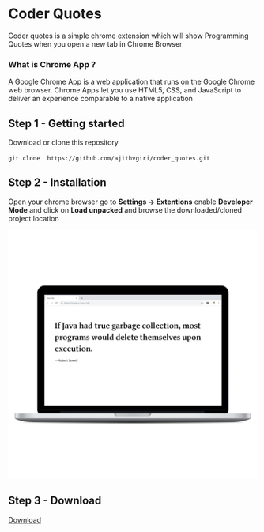 # Coder Quotes

Coder quotes is a simple chrome extension which will show Programming Quotes when you open a new tab in Chrome Browser

### What is Chrome App ?
A Google Chrome App is a web application that runs on the Google Chrome web browser. Chrome Apps let you use HTML5, CSS, and JavaScript to deliver an experience comparable to a native application
## Step 1 - Getting started
Download or clone this repository

`git clone  https://github.com/ajithvgiri/coder_quotes.git`


## Step 2 - Installation

Open your chrome browser go to **Settings -> Extentions** enable **Developer Mode** and click on **Load unpacked** and browse the downloaded/cloned project location

![CoderQuotes_macbookpro13_front](media/15404549472273/CoderQuotes_macbookpro13_front.png)

## Step 3 - Download

[Download](https://bit.ly/codequotes)
